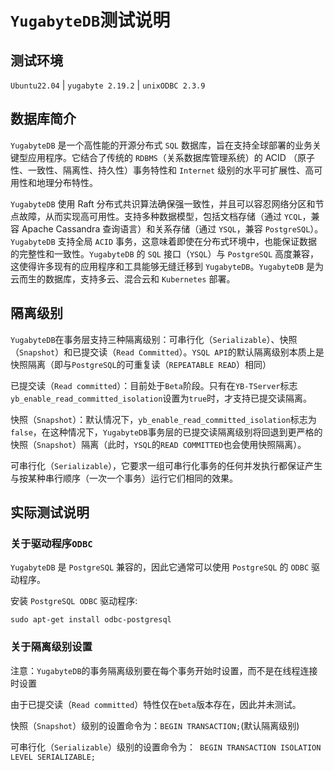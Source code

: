 # `YugabyteDB`测试说明

## 测试环境

`Ubuntu22.04` | `yugabyte 2.19.2` | `unixODBC 2.3.9`

## 数据库简介

`YugabyteDB` 是一个高性能的开源分布式 `SQL` 数据库，旨在支持全球部署的业务关键型应用程序。它结合了传统的 `RDBMS`（关系数据库管理系统）的 ACID （原子性、一致性、隔离性、持久性）事务特性和 `Internet` 级别的水平可扩展性、高可用性和地理分布特性。

`YugabyteDB` 使用 Raft 分布式共识算法确保强一致性，并且可以容忍网络分区和节点故障，从而实现高可用性。支持多种数据模型，包括文档存储（通过 `YCQL`，兼容 Apache Cassandra 查询语言）和关系存储（通过 `YSQL`，兼容 `PostgreSQL`）。`YugabyteDB` 支持全局 `ACID` 事务，这意味着即使在分布式环境中，也能保证数据的完整性和一致性。`YugabyteDB` 的 `SQL` 接口（`YSQL`）与 `PostgreSQL` 高度兼容，这使得许多现有的应用程序和工具能够无缝迁移到 `YugabyteDB`。`YugabyteDB` 是为云而生的数据库，支持多云、混合云和 `Kubernetes` 部署。

## 隔离级别

`YugabyteDB`在事务层支持三种隔离级别：可串行化（`Serializable`）、快照（`Snapshot`）和已提交读（`Read Committed`）。`YSQL API`的默认隔离级别本质上是快照隔离（即与`PostgreSQL`的可重复读（`REPEATABLE READ`）相同）

已提交读（`Read committed`）：目前处于`Beta`阶段。只有在`YB-TServer`标志`yb_enable_read_committed_isolation`设置为`true`时，才支持已提交读隔离。

快照（`Snapshot`）：默认情况下，`yb_enable_read_committed_isolation`标志为`false`，在这种情况下，`YugabyteDB`事务层的已提交读隔离级别将回退到更严格的快照（`Snapshot`）隔离（此时，`YSQL`的`READ COMMITTED`也会使用快照隔离）。

可串行化（`Serializable`），它要求一组可串行化事务的任何并发执行都保证产生与按某种串行顺序（一次一个事务）运行它们相同的效果。

## 实际测试说明

### 关于驱动程序`ODBC`

`YugabyteDB` 是 `PostgreSQL` 兼容的，因此它通常可以使用 `PostgreSQL` 的 `ODBC` 驱动程序。

安装 `PostgreSQL ODBC` 驱动程序:

```shell
sudo apt-get install odbc-postgresql
```

### 关于隔离级别设置

注意：`YugabyteDB`的事务隔离级别要在每个事务开始时设置，而不是在线程连接时设置

由于已提交读（`Read committed`）特性仅在`beta`版本存在，因此并未测试。

快照（`Snapshot`）级别的设置命令为：`BEGIN TRANSACTION;`(默认隔离级别)

可串行化（`Serializable`）级别的设置命令为：` BEGIN TRANSACTION ISOLATION LEVEL SERIALIZABLE;`





